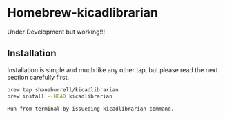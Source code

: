 # Homebrew-kicadlibrarian

Under Development but working!!!

## Installation

Installation is simple and much like any other tap, but please read the next section carefully first.
```sh
brew tap shaneburrell/kicadlibrarian
brew install --HEAD kicadlibrarian

Run from terminal by issueding kicadlibrarian command. 
```
